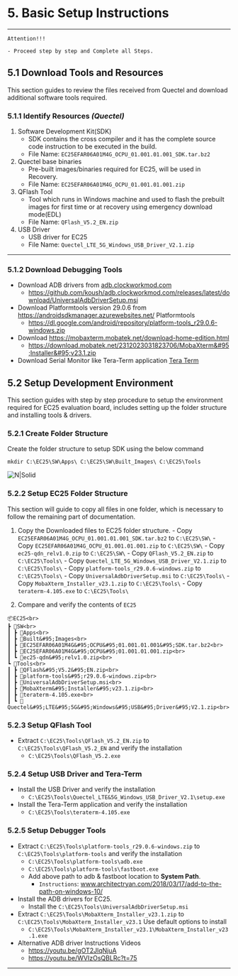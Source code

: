 # 5. Basic Setup Instructions

------------
`Attention!!!`
```warning
- Proceed step by step and Complete all Steps.
```

## 5.1 Download Tools and Resources
This section guides to review the files received from Quectel and download additional software tools required.

### 5.1.1 Identify Resources _(Quectel)_
   
   1. Software Development Kit(SDK)
      - SDK contains the cross compiler and it has the complete source code instruction to be executed in the build.
      - File Name: `EC25EFAR06A01M4G_OCPU_01.001.01.001_SDK.tar.bz2`
   2. Quectel base binaries
      - Pre-built images/binaries required for EC25, will be used in Recovery.
      - File Name: `EC25EFAR06A01M4G_OCPU_01.001.01.001.zip`
   3. QFlash Tool
      - Tool which runs in Windows machine and used to flash the prebuilt images for first time or at recovery using emergency download mode(EDL) 
      - File Name: `QFlash_V5.2_EN.zip` 
   4. USB Driver
      - USB driver for EC25
      - File Name: `Quectel_LTE_5G_Windows_USB_Driver_V2.1.zip`

------------

### 5.1.2 Download Debugging Tools

  - Download ADB drivers from <a href="https://adb.clockworkmod.com/" target="_blank"> adb.clockworkmod.com </a>
    - <a href="https://github.com/koush/adb.clockworkmod.com/releases/latest/download/UniversalAdbDriverSetup.msi" target="_blank">https://github.com/koush/adb.clockworkmod.com/releases/latest/download/UniversalAdbDriverSetup.msi </a>
  - Download Platformtools version 29.0.6 from <a href="https://androidsdkmanager.azurewebsites.net/Platformtools" target="_blank"> https://androidsdkmanager.azurewebsites.net/   Platformtools </a>
    - <a href="https://dl.google.com/android/repository/platform-tools_r29.0.6-windows.zip" target="_blank">https://dl.google.com/android/repository/platform-tools_r29.0.6-windows.zip</a>
  - Download  <a href="https://mobaxterm.mobatek.net/download-home-edition.html" target="_blank">https://mobaxterm.mobatek.net/download-home-edition.html</a>
    - <a href="https://download.mobatek.net/2312023031823706/MobaXterm_Installer_v23.1.zip" target="_blank">https://download.mobatek.net/2312023031823706/MobaXterm&#95;Installer&#95;v23.1.zip</a>
  - Download Serial Monitor like Tera-Term application <a href="https://osdn.net/projects/ttssh2/downloads/72009/teraterm-4.105.exe/" target="_blank">Tera Term</a>

## 5.2 Setup Development Environment

This section guides with step by step procedure to setup the environment required for EC25 evaluation board, includes setting up the folder structure and installing tools & drivers.

### 5.2.1 Create Folder Structure

Create the folder structure to setup SDK using the below command

 ```console
 mkdir C:\EC25\SW\Apps\ C:\EC25\SW\Built_Images\ C:\EC25\Tools
 ```

![N|Solid](../pics/EC25/ec25-basic-instructions-folder-structure.jpg)

### 5.2.2 Setup EC25 Folder Structure

This section will guide to copy all files in one folder, which is necessary to follow the remaining part of documentation.
   1. Copy the Downloaded files to EC25 folder structure. 
    - Copy `EC25EFAR06A01M4G_OCPU_01.001.01.001_SDK.tar.bz2` to `C:\EC25\SW\`
    - Copy `EC25EFAR06A01M4G_OCPU_01.001.01.001.zip` to `C:\EC25\SW\`
    - Copy `ec25-qdn_relv1.0.zip` to `C:\EC25\SW\`
    - Copy `QFlash_V5.2_EN.zip` to `C:\EC25\Tools\`
    - Copy `Quectel_LTE_5G_Windows_USB_Driver_V2.1.zip` to `C:\EC25\Tools\`
    - Copy `platform-tools_r29.0.6-windows.zip` to `C:\EC25\Tools\`
    - Copy `UniversalAdbDriverSetup.msi` to `C:\EC25\Tools\`
    - Copy `MobaXterm_Installer_v23.1.zip` to `C:\EC25\Tools\`
    - Copy `teraterm-4.105.exe` to `C:\EC25\Tools\`

   2. Compare and verify the contents of `EC25`<br>

    📦EC25<br>
    ┣ 📂SW<br>
    ┃ ┣ 📂Apps<br>
    ┃ ┣ 📂Built&#95;Images<br>
    ┃ ┣ 📜EC25EFAR06A01M4G&#95;OCPU&#95;01.001.01.001&#95;SDK.tar.bz2<br>
    ┃ ┣ 📜EC25EFAR06A01M4G&#95;OCPU&#95;01.001.01.001.zip<br>
    ┃ ┗ 📜ec25-qdn&#95;relv1.0.zip<br>
    ┗ 📂Tools<br>
    ┃ ┣ 📜QFlash&#95;V5.2&#95;EN.zip<br>
    ┃ ┣ 📜platform-tools&#95;r29.0.6-windows.zip<br>
    ┃ ┣ 📜UniversalAdbDriverSetup.msi<br>
    ┃ ┣ 📜MobaXterm&#95;Installer&#95;v23.1.zip<br>
    ┃ ┣ 📜teraterm-4.105.exe<br>
    ┃ ┗ 📜Quectel&#95;LTE&#95;5G&#95;Windows&#95;USB&#95;Driver&#95;V2.1.zip<br>

### 5.2.3 Setup QFlash Tool

- Extract `C:\EC25\Tools\QFlash_V5.2_EN.zip` to `C:\EC25\Tools\QFlash_V5.2_EN` and verify the installation
    - `C:\EC25\Tools\QFlash_V5.2.exe`

### 5.2.4 Setup USB Driver and Tera-Term

- Install the USB Driver and verify the installation
    - `C:\EC25\Tools\Quectel_LTE&5G_Windows_USB_Driver_V2.1\setup.exe `
- Install the Tera-Term application and verify the installation
    - `C:\EC25\Tools\teraterm-4.105.exe `

### 5.2.5 Setup Debugger Tools

- Extract `C:\EC25\Tools\platform-tools_r29.0.6-windows.zip` to `C:\EC25\Tools\platform-tools` and verify the installation
    - `C:\EC25\Tools\platform-tools\adb.exe`
    - `C:\EC25\Tools\platform-tools\fastboot.exe`
    - Add above path to adb & fastboot location to __System Path__.
        - `Instructions`: <a href="https://www.architectryan.com/2018/03/17/add-to-the-path-on-windows-10/" target="_blank">www.architectryan.com/2018/03/17/add-to-the-path-on-windows-10/</a>
- Install the ADB drivers for EC25.
    - Install the `C:\EC25\Tools\UniversalAdbDriverSetup.msi`
- Extract `C:\EC25\Tools\MobaXterm_Installer_v23.1.zip` to `C:\EC25\Tools\MobaXterm_Installer_v23.1` Use default options to install
    - `C:\EC25\Tools\MobaXterm_Installer_v23.1\MobaXterm_Installer_v23.1.exe`
- Alternative ADB driver Instructions Videos
    - <a href="https://youtu.be/gOT2JlqNjuA" target="_blank">https://youtu.be/gOT2JlqNjuA</a>
    - <a href="https://youtu.be/WVIzOsQBLRc?t=75" target="_blank">https://youtu.be/WVIzOsQBLRc?t=75</a>
  
------------
